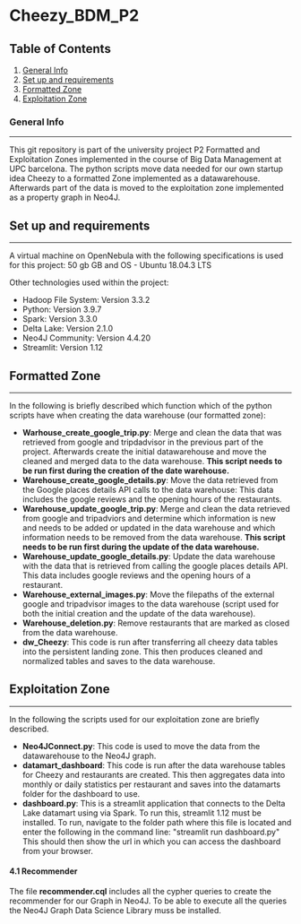 # Cheezy_BDM_P2

## Table of Contents
1. [General Info](#general-info)
2. [Set up and requirements](#set-up-and-requirements)
3. [Formatted Zone](#formatted-zone)
4. [Exploitation Zone](#exploitation-zone)

### General Info
***
This git repository is part of the university project P2 Formatted and Exploitation Zones implemented in the course of Big Data Management at UPC barcelona. The python scripts move data needed for our own startup idea Cheezy to a formatted Zone implemented as a datawarehouse. Afterwards part of the data is moved to the exploitation zone implemented as a property graph in Neo4J.

## Set up and requirements
***
A virtual machine on OpenNebula with the following specifications is used for this project: 
50 gb GB and OS - Ubuntu 18.04.3 LTS

Other technologies used within the project:
* Hadoop File System: Version 3.3.2 
* Python: Version 3.9.7
* Spark: Version 3.3.0
* Delta Lake: Version 2.1.0 
* Neo4J Community: Version 4.4.20
* Streamlit: Version 1.12

## Formatted Zone
***
In the following is briefly described which function which of the python scripts have when creating the data warehouse (our formatted zone):

* **Warhouse_create_google_trip.py**: Merge and clean the data that was retrieved from google and tripdadvisor in the previous part of the project. Afterwards create the initial datawarehouse and move the cleaned and merged data to the data warehouse. **This script needs to be run first during the creation of the date warehouse.**
* **Warehouse_create_google_details.py**: Move the data retrieved from the Google places details API calls to the data warehouse: This data includes the google reviews and the opening hours of the restaurants.
* **Warehouse_update_google_trip.py**: Merge and clean the data retrieved from google and tripadviors and determine which information is new and needs to be added or updated  in the data warehouse and which information needs to be removed from the data warehouse. **This script needs to be run first during the update of the data warehouse.**
* **Warehouse_update_google_details.py**: Update the data warehouse with the data that is retrieved from calling the google places details API. This data includes google reviews and the opening hours of a restaurant.
* **Warehouse_external_images.py**: Move the filepaths of the external google and tripadvisor images to the data warehouse (script used for both the initial creation and the update of the data warehouse).
* **Warehouse_deletion.py**: Remove restaurants that are marked as closed from the data warehouse.
* **dw_Cheezy**: This code is run after transferring all cheezy data tables into the persistent landing zone. This then produces cleaned and normalized tables and saves to the data warehouse.

## Exploitation Zone
***
In the following the scripts used for our exploitation zone are briefly described.

* **Neo4JConnect.py**: This code is used to move the data from the datawarehouse to the Neo4J graph.
* **datamart_dashboard**: This code is run after the data warehouse tables for Cheezy and restaurants are created. This then aggregates data into monthly or daily statistics per restaurant and saves into the datamarts folder for the dashboard to use.
* **dashboard.py**: This is a streamlit application that connects to the Delta Lake datamart using via Spark. To run this, streamlit 1.12 must be installed. To run, navigate to the folder path where this file is located and enter the following in the command line: "streamlit run dashboard.py" This should then show the url in which you can access the dashboard from your browser.

#### 4.1 Recommender
The file **recommender.cql** includes all the cypher queries to create the recommender for our Graph in Neo4J. To be able to execute all the queries the Neo4J Graph Data Science Library muss be installed.



